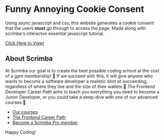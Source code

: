 # Funny Annoying Cookie Consent
Using async javascript and css, this website generates a cookie consent that the users **must** go through to access the page.
Made along with scrimba's interactve essential javascript tutorial. 

[Click Here to View!](https://ludrahsgartage.github.io/Funny-Annoying-Cookie-Consent/)

## About Scrimba

At Scrimba our goal is to create the best possible coding school at the cost of a gym membership! 💜
If we succeed with this, it will give anyone who wants to become a software developer a realistic shot at succeeding, regardless of where they live and the size of their wallets 🎉
The Frontend Developer Career Path aims to teach you everything you need to become a Junior Developer, or you could take a deep-dive with one of our advanced courses 🚀

- [Our courses](https://scrimba.com/allcourses)
- [The Frontend Career Path](https://scrimba.com/learn/frontend)
- [Become a Scrimba Pro member](https://scrimba.com/pricing)

Happy Coding!
